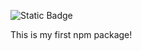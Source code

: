 
![Static Badge](https://img.shields.io/badge/jlxtrysch-v1.0.0-blue?labelColor=gray)

This is my first npm package!
